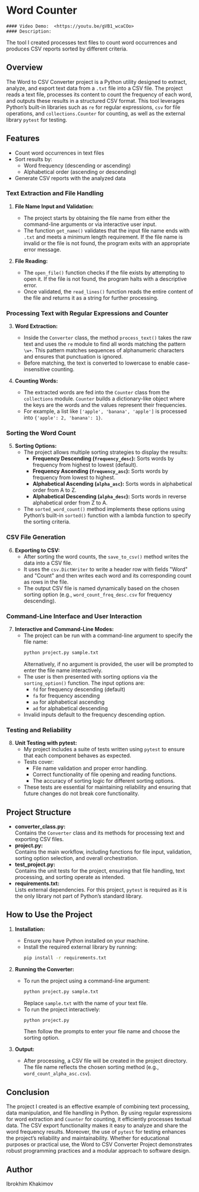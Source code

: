 # Word Counter
    #### Video Demo:  <https://youtu.be/gVB1_wcaCOo>
    #### Description:

The tool I created processes text files to count word occurrences and produces CSV reports sorted by different criteria. 


## Overview
The Word to CSV Converter project is a Python utility designed to extract, analyze, and export text data from a `.txt` file into a CSV file. The project reads a text file, processes its content to count the frequency of each word, and outputs these results in a structured CSV format. This tool leverages Python’s built-in libraries such as `re` for regular expressions, `csv` for file operations, and `collections.Counter` for counting, as well as the external library `pytest` for testing. 

## Features

- Count word occurrences in text files
- Sort results by:
  - Word frequency (descending or ascending)
  - Alphabetical order (ascending or descending)
- Generate CSV reports with the analyzed data

### Text Extraction and File Handling
1. **File Name Input and Validation:**
   - The project starts by obtaining the file name from either the command-line arguments or via interactive user input.
   - The function `get_name()` validates that the input file name ends with `.txt` and meets a minimum length requirement. If the file name is invalid or the file is not found, the program exits with an appropriate error message.
   
2. **File Reading:**
   - The `open_file()` function checks if the file exists by attempting to open it. If the file is not found, the program halts with a descriptive error.
   - Once validated, the `read_lines()` function reads the entire content of the file and returns it as a string for further processing.

### Processing Text with Regular Expressions and Counter
3. **Word Extraction:**
   - Inside the `Converter` class, the method `process_text()` takes the raw text and uses the `re` module to find all words matching the pattern `\w+`. This pattern matches sequences of alphanumeric characters and ensures that punctuation is ignored.
   - Before matching, the text is converted to lowercase to enable case-insensitive counting.

4. **Counting Words:**
   - The extracted words are fed into the `Counter` class from the `collections` module. `Counter` builds a dictionary-like object where the keys are the words and the values represent their frequencies.
   - For example, a list like `['apple', 'banana', 'apple']` is processed into `{'apple': 2, 'banana': 1}`.

### Sorting the Word Count
5. **Sorting Options:**
   - The project allows multiple sorting strategies to display the results:
     - **Frequency Descending (`frequency_desc`):** Sorts words by frequency from highest to lowest (default).
     - **Frequency Ascending (`frequency_asc`):** Sorts words by frequency from lowest to highest.
     - **Alphabetical Ascending (`alpha_asc`):** Sorts words in alphabetical order from A to Z.
     - **Alphabetical Descending (`alpha_desc`):** Sorts words in reverse alphabetical order from Z to A.
   - The `sorted_word_count()` method implements these options using Python’s built-in `sorted()` function with a lambda function to specify the sorting criteria.

### CSV File Generation
6. **Exporting to CSV:**
   - After sorting the word counts, the `save_to_csv()` method writes the data into a CSV file.
   - It uses the `csv.DictWriter` to write a header row with fields "Word" and "Count" and then writes each word and its corresponding count as rows in the file.
   - The output CSV file is named dynamically based on the chosen sorting option (e.g., `word_count_freq_desc.csv` for frequency descending).

### Command-Line Interface and User Interaction
7. **Interactive and Command-Line Modes:**
   - The project can be run with a command-line argument to specify the file name:
     ```bash
     python project.py sample.txt
     ```
     Alternatively, if no argument is provided, the user will be prompted to enter the file name interactively.
   - The user is then presented with sorting options via the `sorting_option()` function. The input options are:
     - `fd` for frequency descending (default)
     - `fa` for frequency ascending
     - `aa` for alphabetical ascending
     - `ad` for alphabetical descending
   - Invalid inputs default to the frequency descending option.

### Testing and Reliability
8. **Unit Testing with pytest:**
   - My project includes a suite of tests written using `pytest` to ensure that each component behaves as expected.
   - Tests cover:
     - File name validation and proper error handling.
     - Correct functionality of file opening and reading functions.
     - The accuracy of sorting logic for different sorting options.
   - These tests are essential for maintaining reliability and ensuring that future changes do not break core functionality.

## Project Structure
- **converter_class.py:**  
  Contains the `Converter` class and its methods for processing text and exporting CSV files.
- **project.py:**  
  Contains the main workflow, including functions for file input, validation, sorting option selection, and overall orchestration.
- **test_project.py:**  
  Contains the unit tests for the project, ensuring that file handling, text processing, and sorting operate as intended.
- **requirements.txt:**  
  Lists external dependencies. For this project, `pytest` is required as it is the only library not part of Python’s standard library.

## How to Use the Project
1. **Installation:**
   - Ensure you have Python installed on your machine.
   - Install the required external library by running:
     ```bash
     pip install -r requirements.txt
     ```
2. **Running the Converter:**
   - To run the project using a command-line argument:
     ```bash
     python project.py sample.txt
     ```
     Replace `sample.txt` with the name of your text file.
   - To run the project interactively:
     ```bash
     python project.py
     ```
     Then follow the prompts to enter your file name and choose the sorting option.

3. **Output:**
   - After processing, a CSV file will be created in the project directory. The file name reflects the chosen sorting method (e.g., `word_count_alpha_asc.csv`).

## Conclusion
The project I created is an effective example of combining text processing, data manipulation, and file handling in Python. By using regular expressions for word extraction and `Counter` for counting, it efficiently processes textual data. The CSV export functionality makes it easy to analyze and share the word frequency results. Moreover, the use of `pytest` for testing enhances the project’s reliability and maintainability. Whether for educational purposes or practical use, the Word to CSV Converter Project demonstrates robust programming practices and a modular approach to software design.


## Author
Ibrokhim Khakimov
